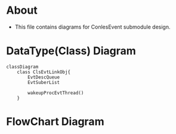 # About

* This file contains diagrams for ConlesEvent submodule design.

# DataType(Class) Diagram

```mermaid
classDiagram
    class ClsEvtLinkObj{
        EvtDescQueue
        EvtSuberList

        wakeupProcEvtThread()
    }
```

# FlowChart Diagram
